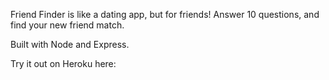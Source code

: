 Friend Finder is like a dating app, but for friends!
Answer 10 questions, and find your new friend match.

Built with Node and Express.

Try it out on Heroku here:
